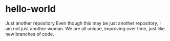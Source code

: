 # hello-world
Just another repository
Even though this may be just another repository, I am not just another woman.  We are all unique, improving over time, just like new branches of code.  
